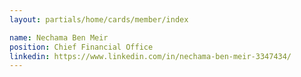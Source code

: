 ```yaml
---
layout: partials/home/cards/member/index

name: Nechama Ben Meir
position: Chief Financial Office
linkedin: https://www.linkedin.com/in/nechama-ben-meir-3347434/
---
```

